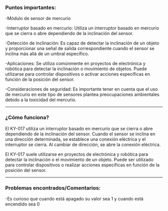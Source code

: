 ### Puntos importantes:
-Módulo de sensor de mercurio

-Interruptor basado en mercurio: Utiliza un interruptor basado en mercurio que se cierra o abre dependiendo de la inclinación del sensor.

-Detección de inclinación: Es capaz de detectar la inclinación de un objeto y proporcionar una señal de salida correspondiente cuando el sensor se inclina más allá de un umbral específico.

-Aplicaciones: Se utiliza comúnmente en proyectos de electrónica y robótica para detectar la inclinación o movimiento de objetos. Puede utilizarse para controlar dispositivos o activar acciones específicas en función de la posición del sensor.

-Consideraciones de seguridad: Es importante tener en cuenta que el uso de mercurio en este tipo de sensores plantea preocupaciones ambientales debido a la toxicidad del mercurio.

-------------------
### ¿Cómo funciona?

El KY-017 utiliza un interruptor basado en mercurio que se cierra o abre dependiendo de la inclinación del sensor. Cuando el sensor se inclina en una dirección determinada, se establece una conexión eléctrica y el interruptor se cierra. Al cambiar de dirección, se abre la conexión eléctrica.

El KY-017 suele utilizarse en proyectos de electrónica y robótica para detectar la inclinación o el movimiento de un objeto. Puede ser utilizado para controlar dispositivos o realizar acciones específicas en función de la posición del sensor.

-------------------
### Problemas encontrados/Comentarios:

-Es curioso que cuando está apagado su valor sea 1 y cuando está encendido sea 0
